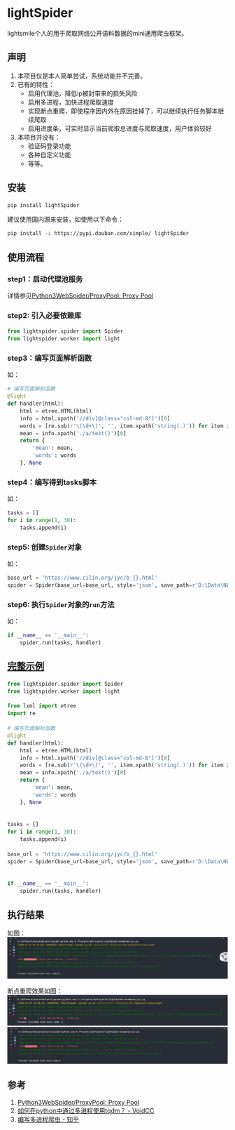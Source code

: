# lightSpider
lightsmile个人的用于爬取网络公开语料数据的mini通用爬虫框架。

## 声明

1. 本项目仅是本人简单尝试，系统功能并不完善。
2. 已有的特性：
   - 启用代理池，降低ip被封带来的损失风险
   - 启用多进程，加快进程爬取速度
   - 实现断点重爬，即使程序因内外在原因挂掉了，可以继续执行任务脚本继续爬取
   - 启用进度条，可实时显示当前爬取总进度与爬取速度，用户体验较好
3. 本项目并没有：
   - 验证码登录功能
   - 各种自定义功能
   - 等等。

## 安装

```bash
pip install lightSpider
```
建议使用国内源来安装，如使用以下命令：

```bash
pip install -i https://pypi.douban.com/simple/ lightSpider
```

## 使用流程

### step1：启动代理池服务

详情参见[Python3WebSpider/ProxyPool: Proxy Pool](https://github.com/Python3WebSpider/ProxyPool)

### step2: 引入必要依赖库

```python
from lightspider.spider import Spider
from lightspider.worker import light
```
### step3：编写页面解析函数

如：
```python
# 编写页面解析函数
@light
def handler(html):
    html = etree.HTML(html)
    info = html.xpath('//div[@class="col-md-8"]')[0]
    words = [re.sub(r'\(\d+\)', '', item.xpath('string(.)')) for item in info.xpath('./b')[:-1]]
    mean = info.xpath('./a/text()')[0]
    return {
        'mean': mean,
        'words': words
    }, None
```

### step4：编写得到tasks脚本

如：
```python
tasks = []
for i in range(1, 30):
    tasks.append(i)
```

### step5: 创建`Spider`对象

如：
```python
base_url = 'https://www.cilin.org/jyc/b_{}.html'
spider = Spider(base_url=base_url, style='json', save_path=r'D:\Data\NLP\corpus\test')
```

### step6: 执行`Spider`对象的`run`方法

如：
```python
if __name__ == '__main__':
    spider.run(tasks, handler)
```

## [完整示例](https://github.com/smilelight/lightSpider/blob/master/examples/jyc.py)

```python
from lightspider.spider import Spider
from lightspider.worker import light

from lxml import etree
import re

# 编写页面解析函数
@light
def handler(html):
    html = etree.HTML(html)
    info = html.xpath('//div[@class="col-md-8"]')[0]
    words = [re.sub(r'\(\d+\)', '', item.xpath('string(.)')) for item in info.xpath('./b')[:-1]]
    mean = info.xpath('./a/text()')[0]
    return {
        'mean': mean,
        'words': words
    }, None


tasks = []
for i in range(1, 30):
    tasks.append(i)

base_url = 'https://www.cilin.org/jyc/b_{}.html'
spider = Spider(base_url=base_url, style='json', save_path=r'D:\Data\NLP\corpus\test')


if __name__ == '__main__':
    spider.run(tasks, handler)

```

## 执行结果

如图：
![Demo](res/lightSpider-demo.jpg)

断点重爬效果如图：
![断点重爬1](res/lightSpider-recrawl-1.jpg)
![断点重爬2](res/lightSpider-recrawl-2.jpg)

## 参考
1. [Python3WebSpider/ProxyPool: Proxy Pool](https://github.com/Python3WebSpider/ProxyPool)
2. [如何在python中通过多进程使用tqdm？ - VoidCC](http://cn.voidcc.com/question/p-dtnumnri-bhw.html)
3. [编写多进程爬虫 - 知乎](https://zhuanlan.zhihu.com/p/76866650)